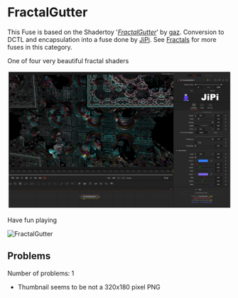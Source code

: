 # FractalGutter

This Fuse is based on the Shadertoy '_[FractalGutter](https://www.shadertoy.com/view/ttjBD1)_' by [gaz](https://www.shadertoy.com/user/gaz). Conversion to DCTL and encapsulation into a fuse done by [JiPi](../../Site/Profiles/JiPi.md). See [Fractals](README.md) for more fuses in this category.

<!-- +++ DO NOT REMOVE THIS COMMENT +++ DO NOT ADD OR EDIT ANY TEXT BEFORE THIS LINE +++ IT WOULD BE A REALLY BAD IDEA +++ -->

One of four very beautiful fractal shaders

[![FractalGutter](FractalGutter.png)](FractalGutter.fuse)


Have fun playing

![FractalGutter](https://user-images.githubusercontent.com/78935215/111883269-7f718300-89ba-11eb-8ef9-27aa8a16c7dc.gif)

<!-- +++ DO NOT REMOVE THIS COMMENT +++ DO NOT EDIT ANY TEXT THAT COMES AFTER THIS LINE +++ TRUST ME: JUST DON'T DO IT +++ -->

## Problems

Number of problems: 1

- Thumbnail seems to be not a 320x180 pixel PNG



